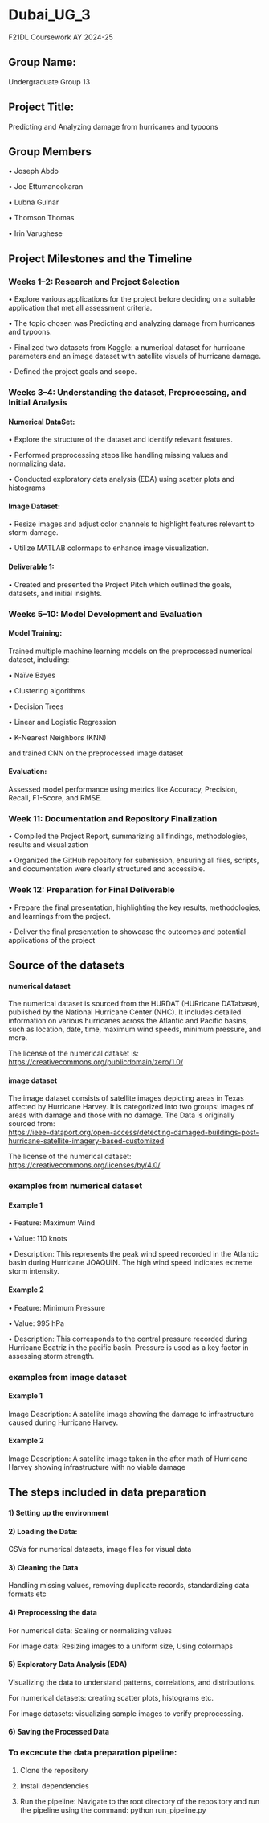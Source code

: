 # Dubai_UG_3
F21DL Coursework AY 2024-25

## Group Name:
 Undergraduate  Group 13
## Project Title: 

 Predicting and Analyzing damage from hurricanes and typoons

## Group Members 
•	Joseph Abdo

•	Joe Ettumanookaran

•	Lubna Gulnar

•	Thomson Thomas 

•	Irin Varughese



## Project Milestones and the Timeline

### Weeks 1–2: Research and Project Selection
•	Explore various applications for the project before deciding on a suitable application that met all assessment criteria.

•	The topic chosen was Predicting and analyzing damage from hurricanes and typoons.

•	Finalized two datasets from Kaggle: a numerical dataset for hurricane parameters and an image dataset with satellite visuals of hurricane damage.

•	Defined the project goals and scope.

### Weeks 3–4: Understanding the dataset, Preprocessing, and Initial Analysis

#### Numerical DataSet:

•	Explore the structure of the dataset and identify relevant features.

•	Performed preprocessing steps like handling missing values and normalizing data.

•	Conducted exploratory data analysis (EDA) using scatter plots and histograms

####	Image Dataset:
•	Resize images and adjust color channels to highlight features relevant to storm damage.

•	Utilize MATLAB colormaps to enhance image visualization.

####	Deliverable 1:

•	Created and presented the Project Pitch which outlined the goals, datasets, and initial insights.

### Weeks 5–10: Model Development and Evaluation
#### 	Model Training:
Trained multiple machine learning models on the preprocessed numerical dataset, including:

•	Naïve Bayes

•	Clustering algorithms

•	Decision Trees

•	Linear and Logistic Regression

•	K-Nearest Neighbors (KNN)

and trained CNN on the preprocessed image dataset

#### 	Evaluation:
Assessed model performance using metrics like Accuracy, Precision, Recall, F1-Score, and RMSE.

### Week 11: Documentation and Repository Finalization
•	Compiled the Project Report, summarizing all findings, methodologies, results and visualization 

•	Organized the GitHub repository for submission, ensuring all files, scripts, and documentation were clearly structured and accessible.

### Week 12: Preparation for Final Deliverable 
•	Prepare the final presentation, highlighting the key results, methodologies, and learnings from the project.

•	Deliver the final presentation to showcase the outcomes and potential applications of the project



## Source of the datasets

#### numerical dataset
The numerical dataset is sourced from the HURDAT (HURricane DATabase), published by the National Hurricane Center (NHC). It includes detailed information on various hurricanes across the Atlantic and Pacific basins, such as location, date, time, maximum wind speeds, minimum pressure, and more.

The license of the numerical dataset is: https://creativecommons.org/publicdomain/zero/1.0/

#### image dataset

The image dataset consists of satellite images depicting areas in Texas affected by Hurricane Harvey. It is categorized into two groups: images of areas with damage and those with no damage. The Data is originally sourced from:  
https://ieee-dataport.org/open-access/detecting-damaged-buildings-post-hurricane-satellite-imagery-based-customized

The license of the numerical dataset: https://creativecommons.org/licenses/by/4.0/

### examples from numerical dataset
#### Example 1
•	Feature: Maximum Wind 

•	Value: 110 knots

•	Description: This represents the peak wind speed recorded in the Atlantic basin during Hurricane JOAQUIN. The high wind speed indicates extreme storm intensity.

#### Example 2
•	Feature: Minimum Pressure

•	Value: 995 hPa

•	Description: This corresponds to the central pressure recorded during Hurricane Beatriz  in the pacific basin. Pressure is used as a key factor in assessing storm strength.


### examples from image dataset
#### Example 1
Image Description: A satellite image showing the damage to infrastructure caused during Hurricane Harvey.
#### Example 2
Image Description: A satellite image taken in the after math of Hurricane Harvey showing infrastructure with no viable damage 
## The steps included in data preparation

#### 1) Setting up the environment
#### 2) Loading the Data:
 CSVs for numerical datasets, image files for visual data
#### 3) Cleaning the Data
Handling missing values, removing duplicate records, standardizing data formats etc
#### 4) Preprocessing the data
For numerical data: Scaling or normalizing values

For image data: Resizing images to a uniform size, Using colormaps

#### 5) Exploratory Data Analysis (EDA)
Visualizing the data to understand patterns, correlations, and distributions.

For numerical datasets: creating scatter plots, histograms etc.

For image datasets: visualizing sample images to verify preprocessing.

#### 6) Saving the Processed Data

### To excecute the data preparation pipeline:
1) Clone the repository

2) Install dependencies 

3) Run the pipeline: Navigate to the root directory of the repository and run the pipeline using the command: python run_pipeline.py



